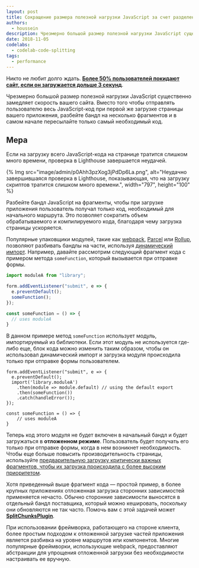 ```yaml
---
layout: post
title: Сокращение размера полезной нагрузки JavaScript за счет разделения кода
authors:
  - houssein
description: Чрезмерно большой размер полезной нагрузки JavaScript существенно замедляет скорость вашего сайта. Вместо того чтобы отправлять пользователю весь JavaScript-код при первой же загрузке страницы вашего приложения, разбейте бандл на несколько фрагментов и в самом начале пересылайте только самый необходимый код.
date: 2018-11-05
codelabs:
  - codelab-code-splitting
tags:
  - performance
---
```


Никто не любит долго ждать. **[Более 50% пользователей покидают сайт, если он загружается дольше 3 секунд](https://www.thinkwithgoogle.com/intl/en-154/insights-inspiration/research-data/need-mobile-speed-how-mobile-latency-impacts-publisher-revenue/)**.

Чрезмерно большой размер полезной нагрузки JavaScript существенно замедляет скорость вашего сайта. Вместо того чтобы отправлять пользователю весь JavaScript-код при первой же загрузке страницы вашего приложения, разбейте бандл на несколько фрагментов и в самом начале пересылайте только самый необходимый код.

## Мера

Если на загрузку всего JavaScript-кода на странице тратится слишком много времени, проверка в Lighthouse завершается неудачей.

{% Img src="image/admin/p0Ahh3pzXog3jPdDp6La.png", alt="Неудачно завершившаяся проверка в Lighthouse, показывающая, что на загрузку скриптов тратится слишком много времени.", width="797", height="100" %}

Разбейте бандл JavaScript на фрагменты, чтобы при загрузке приложения пользователь получал только код, необходимый для начального маршрута. Это позволяет сократить объем обрабатываемого и компилируемого кода, благодаря чему загрузка страницы ускоряется.

Популярные упаковщики модулей, такие как [webpack](https://webpack.js.org/guides/code-splitting/), [Parcel](https://parceljs.org/code_splitting.html) или [Rollup](https://rollupjs.org/guide/en#dynamic-import), позволяют разбивать бандлы на части, используя [динамический импорт](https://v8.dev/features/dynamic-import). Например, давайте рассмотрим следующий фрагмент кода с примером метода `someFunction`, который вызывается при отправке формы.

```js
import moduleA from "library";

form.addEventListener("submit", e => {
  e.preventDefault();
  someFunction();
});

const someFunction = () => {
  // uses moduleA
}
```

В данном примере метод `someFunction` использует модуль, импортируемый из библиотеки. Если этот модуль не используется где-либо еще, блок кода можно изменить таким образом, чтобы он использовал динамический импорт и загрузка модуля происходила только при отправке формы пользователем.

```js/2-5
form.addEventListener("submit", e => {
  e.preventDefault();
  import('library.moduleA')
    .then(module => module.default) // using the default export
    .then(someFunction())
    .catch(handleError());
});

const someFunction = () => {
    // uses moduleA
}
```

Теперь код этого модуля не будет включен в начальный бандл и будет загружаться в **отложенном режиме**. Пользователь будет получать его только при отправке формы, когда в нем возникнет необходимость. Чтобы еще больше повысить производительность страницы, используйте [предварительную загрузку критически важных фрагментов, чтобы их загрузка происходила с более высоким приоритетом](/preload-critical-assets).

Хотя приведенный выше фрагмент кода — простой пример, в более крупных приложениях отложенная загрузка сторонних зависимостей применяется нечасто. Обычно сторонние зависимости выносятся в отдельный бандл поставщика, который можно кешировать, поскольку они обновляются не так часто. Помочь вам с этой задачей может [**SplitChunksPlugin**](https://webpack.js.org/plugins/split-chunks-plugin/).

При использовании фреймворка, работающего на стороне клиента, более простым подходом к отложенной загрузке частей приложения является разбивка на уровне маршрутов или компонентов. Многие популярные фреймворки, использующие webpack, предоставляют абстракции для упрощения отложенной загрузки без необходимости настраивать ее вручную.

